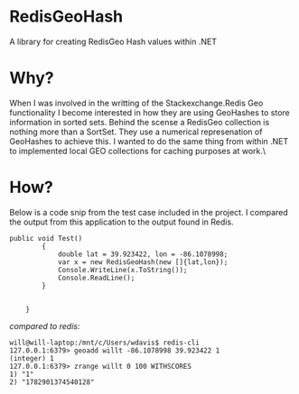 # RedisGeoHash
A library for creating RedisGeo Hash values within .NET


# Why?
When I was involved in the writting of the Stackexchange.Redis Geo functionality I become interested in how they are using GeoHashes to store
information in sorted sets. Behind the scense a RedisGeo collection is nothing more than a SortSet. They use a numerical represenation of 
GeoHashes to achieve this. I wanted to do the same thing from within .NET to implemented local GEO collections for caching purposes at work.\


# How?
Below is a code snip from the test case included in the project. I compared the output from this application to the output found in Redis.

```
public void Test()
        {
            double lat = 39.923422, lon = -86.1078998;
            var x = new RedisGeoHash(new []{lat,lon});
            Console.WriteLine(x.ToString());
            Console.ReadLine();
        }
            
			
    }

```

*compared to redis:*
```
will@will-laptop:/mnt/c/Users/wdavis$ redis-cli
127.0.0.1:6379> geoadd willt -86.1078998 39.923422 1
(integer) 1
127.0.0.1:6379> zrange willt 0 100 WITHSCORES
1) "1"
2) "1782901374540128"
```
